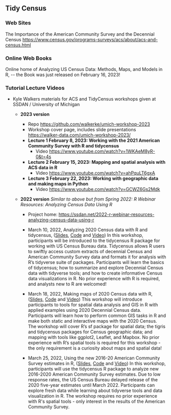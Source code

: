 ## Tidy Census 

 

### Web Sites 
The Importance of the American Community Survey and the Decennial Census https://www.census.gov/programs-surveys/acs/about/acs-and-census.html 

  

### Online Web Books 
Online home of Analyzing US Census Data: Methods, Maps, and Models in R, -- the Book was just released on February 16, 2023! 

 

### Tutorial Lecture Videos 
- Kyle Walkers materials for ACS and TidyCensus workshops given at SSDAN / University of Michigan
  - **2023 version**
    - Repo https://github.com/walkerke/umich-workshop-2023  
    - Workshop cover page, includes slide presentations https://walker-data.com/umich-workshop-2023/  
    - **Lecture 1 February 8, 2023: Working with the 2021 American Community Survey with R and tidycensus**
      - Video https://www.youtube.com/watch?v=1WKAeM8yR-0&t=4s  
    - **Lecture 2 February 15, 2023: Mapping and spatial analysis with ACS data in R**
      - Video https://www.youtube.com/watch?v=ahPquLT6gxA  
    - **Lecture 3 February 22, 2023: Working with geographic data and making maps in Python**
      - Video https://www.youtube.com/watch?v=GCWZ6Gs2Mdk  

  - **2022 version** *Similar to above but from Spring 2022: R Webinar Resources: Analyzing Census Data Using R*
    - Project home: https://ssdan.net/2022-r-webinar-resources-analyzing-census-data-using-r  
    - March 10, 2022, Analyzing 2020 Census data with R and tidycensus, ([Slides](https://walker-data.com/umich-workshop-2022/intro-2020-census/#1), [Code](https://github.com/walkerke/umich-workshop-2022/blob/main/intro-2020-census/code.R) and [Video](https://www.youtube.com/watch?v=u2m90iPOPto)) In this workshop, participants will be introduced to the tidycensus R package for working with US Census Bureau data. Tidycensus allows R users to swiftly access custom extracts of decennial Census and American Community Survey data and formats it for analysis with R’s tidyverse suite of packages. Participants will learn the basics of tidycensus; how to summarize and explore Decennial Census data with tidyverse tools; and how to create informative Census data visualizations in R. No prior experience with R is required, and analysts new to R are welcomed! 

    - March 18, 2022, Making maps of 2020 Census data with R, ([Slides](https://walker-data.com/umich-workshop-2022/mapping-census-data/#1), [Code](https://github.com/walkerke/umich-workshop-2022/blob/main/mapping-census-data/code.R) and [Video](https://www.youtube.com/watch?v=KMOTZij9qhU&t=6s)) This workshop will introduce participants to tools for spatial data analysis and GIS in R with applied examples using 2020 Decennial Census data. Participants will learn how to perform common GIS tasks in R and make both static and interactive maps with the 2020 Census. The workshop will cover R’s sf package for spatial data; the tigris and tidycensus packages for Census geographic data; and mapping with tools like ggplot2, Leaflet, and Mapbox. No prior experience with R’s spatial tools is required for this workshop - the only requirement is a curiosity about maps and spatial data! 

    - March 25, 2022, Using the new 2016-20 American Community Survey estimates in R, ([Slides](https://walker-data.com/umich-workshop-2022/acs-data/#1), [Code](https://github.com/walkerke/umich-workshop-2022/blob/main/acs-data/code.R) and [Video](https://www.youtube.com/watch?v=hJ8OycTvQXM&t=4s))   In this workshop, participants will use the tidycensus R package to analyze new 2016-2020 American Community Survey estimates. Due to low response rates, the US Census Bureau delayed release of the 2020 five-year estimates until March 2022. Participants can explore fresh data while learning about tidyverse tools and data visualization in R. The workshop requires no prior experience with R's spatial tools - only interest in the results of the American Community Survey.
